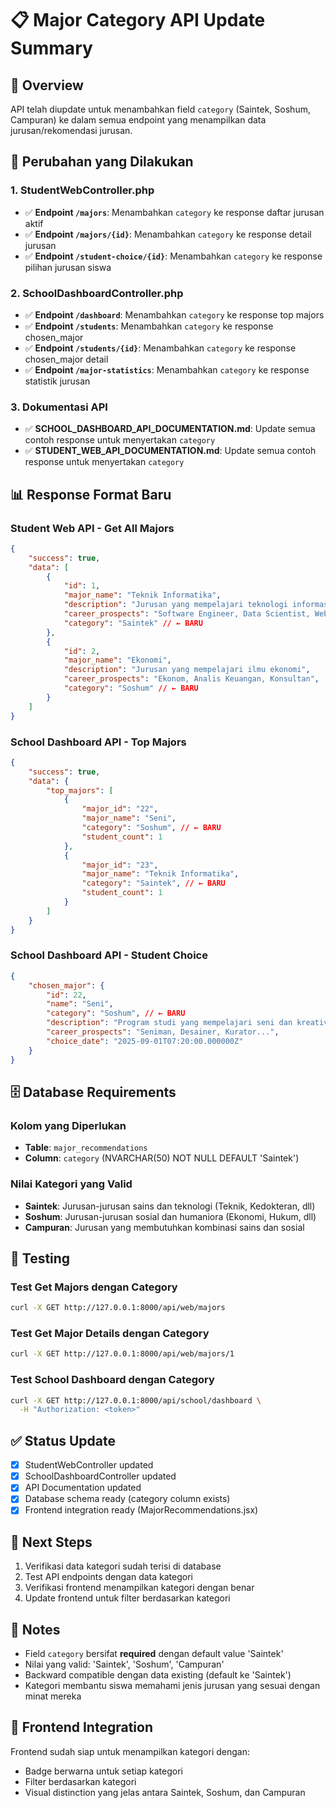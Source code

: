 # 📋 Major Category API Update Summary

## 🎯 Overview

API telah diupdate untuk menambahkan field `category` (Saintek, Soshum, Campuran) ke dalam semua endpoint yang menampilkan data jurusan/rekomendasi jurusan.

## 🔄 Perubahan yang Dilakukan

### 1. **StudentWebController.php**

-   ✅ **Endpoint `/majors`**: Menambahkan `category` ke response daftar jurusan aktif
-   ✅ **Endpoint `/majors/{id}`**: Menambahkan `category` ke response detail jurusan
-   ✅ **Endpoint `/student-choice/{id}`**: Menambahkan `category` ke response pilihan jurusan siswa

### 2. **SchoolDashboardController.php**

-   ✅ **Endpoint `/dashboard`**: Menambahkan `category` ke response top majors
-   ✅ **Endpoint `/students`**: Menambahkan `category` ke response chosen_major
-   ✅ **Endpoint `/students/{id}`**: Menambahkan `category` ke response chosen_major detail
-   ✅ **Endpoint `/major-statistics`**: Menambahkan `category` ke response statistik jurusan

### 3. **Dokumentasi API**

-   ✅ **SCHOOL_DASHBOARD_API_DOCUMENTATION.md**: Update semua contoh response untuk menyertakan `category`
-   ✅ **STUDENT_WEB_API_DOCUMENTATION.md**: Update semua contoh response untuk menyertakan `category`

## 📊 Response Format Baru

### Student Web API - Get All Majors

```json
{
    "success": true,
    "data": [
        {
            "id": 1,
            "major_name": "Teknik Informatika",
            "description": "Jurusan yang mempelajari teknologi informasi",
            "career_prospects": "Software Engineer, Data Scientist, Web Developer",
            "category": "Saintek" // ← BARU
        },
        {
            "id": 2,
            "major_name": "Ekonomi",
            "description": "Jurusan yang mempelajari ilmu ekonomi",
            "career_prospects": "Ekonom, Analis Keuangan, Konsultan",
            "category": "Soshum" // ← BARU
        }
    ]
}
```

### School Dashboard API - Top Majors

```json
{
    "success": true,
    "data": {
        "top_majors": [
            {
                "major_id": "22",
                "major_name": "Seni",
                "category": "Soshum", // ← BARU
                "student_count": 1
            },
            {
                "major_id": "23",
                "major_name": "Teknik Informatika",
                "category": "Saintek", // ← BARU
                "student_count": 1
            }
        ]
    }
}
```

### School Dashboard API - Student Choice

```json
{
    "chosen_major": {
        "id": 22,
        "name": "Seni",
        "category": "Soshum", // ← BARU
        "description": "Program studi yang mempelajari seni dan kreativitas...",
        "career_prospects": "Seniman, Desainer, Kurator...",
        "choice_date": "2025-09-01T07:20:00.000000Z"
    }
}
```

## 🗄️ Database Requirements

### Kolom yang Diperlukan

-   **Table**: `major_recommendations`
-   **Column**: `category` (NVARCHAR(50) NOT NULL DEFAULT 'Saintek')

### Nilai Kategori yang Valid

-   **Saintek**: Jurusan-jurusan sains dan teknologi (Teknik, Kedokteran, dll)
-   **Soshum**: Jurusan-jurusan sosial dan humaniora (Ekonomi, Hukum, dll)
-   **Campuran**: Jurusan yang membutuhkan kombinasi sains dan sosial

## 🧪 Testing

### Test Get Majors dengan Category

```bash
curl -X GET http://127.0.0.1:8000/api/web/majors
```

### Test Get Major Details dengan Category

```bash
curl -X GET http://127.0.0.1:8000/api/web/majors/1
```

### Test School Dashboard dengan Category

```bash
curl -X GET http://127.0.0.1:8000/api/school/dashboard \
  -H "Authorization: <token>"
```

## ✅ Status Update

-   [x] StudentWebController updated
-   [x] SchoolDashboardController updated
-   [x] API Documentation updated
-   [x] Database schema ready (category column exists)
-   [x] Frontend integration ready (MajorRecommendations.jsx)

## 🚀 Next Steps

1. Verifikasi data kategori sudah terisi di database
2. Test API endpoints dengan data kategori
3. Verifikasi frontend menampilkan kategori dengan benar
4. Update frontend untuk filter berdasarkan kategori

## 📝 Notes

-   Field `category` bersifat **required** dengan default value 'Saintek'
-   Nilai yang valid: 'Saintek', 'Soshum', 'Campuran'
-   Backward compatible dengan data existing (default ke 'Saintek')
-   Kategori membantu siswa memahami jenis jurusan yang sesuai dengan minat mereka

## 🎨 Frontend Integration

Frontend sudah siap untuk menampilkan kategori dengan:

-   Badge berwarna untuk setiap kategori
-   Filter berdasarkan kategori
-   Visual distinction yang jelas antara Saintek, Soshum, dan Campuran
